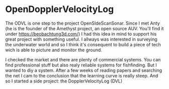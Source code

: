 # OpenDopplerVelocityLog

The ODVL is one step to the project OpenSIdeScanSonar. Since I met Anty (he is the founder of the Amethyst project, an open source AUV. You'll find it under https://beobachtung3d.com/) I had this idea in mind to support his great project with something useful. I allways was  interested in surveying the underwater world and so I think it's  consequent to build a piece of tech wich is able to picture and monitor the ground. 

I checked the market and there are plenty of commercial systems. You can find professional stuff but also realy reliable systems for fishfinding. But I wanted to diy a system. After a few weeks of reading papers and searching the net I cam to the conclusion that the learning curve is really steep. And so I started a side project: the DopplerVelocityLog (DVL) 
